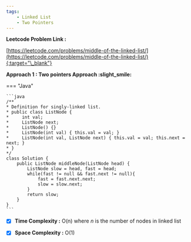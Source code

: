 ```yaml
---
tags:
    - Linked List
    - Two Pointers
---
```


**Leetcode Problem Link :**

[https://leetcode.com/problems/middle-of-the-linked-list/](https://leetcode.com/problems/middle-of-the-linked-list/){:target="\_blank"}

**Approach 1 : Two pointers Approach :slight_smile:**

=== "Java"

    ```java
    /**
    * Definition for singly-linked list.
    * public class ListNode {
    *     int val;
    *     ListNode next;
    *     ListNode() {}
    *     ListNode(int val) { this.val = val; }
    *     ListNode(int val, ListNode next) { this.val = val; this.next = next; }
    * }
    */
    class Solution {
        public ListNode middleNode(ListNode head) {
            ListNode slow = head, fast = head;
            while(fast != null && fast.next != null){
                fast = fast.next.next;
                slow = slow.next;
            }
            return slow;
        }
    }
    ```

-   [x] **Time Complexity :** O(n) where _n_ is the number of nodes in linked list

-   [x] **Space Complexity :** O(1)
